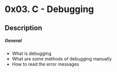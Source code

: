 # 0x03. C - Debugging

## Description

##### General

- What is debugging
- What are some methods of debugging manually
- How to read the error messages